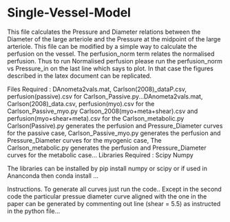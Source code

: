 # Single-Vessel-Model

This file calculates the Pressure and Diameter relations between the Diameter of the large arteriole and the Pressure at the midpoint of the large arteriole. This file can be modified by a simple way to calculate the perfusion on the vessel. The perfusion_norm term relates the normalised perfusion. Thus to run Normalised perfusion please run the perfusion_norm vs Pressure_in on the last line which says to plot. In that case the figures described in the latex document can be replicated. 

Files Required : DAnometa2vals.mat, Carlson(2008)_dataP.csv, perfusion(passive).csv for Carlson_Passive.py...DAnometa2vals.mat, Carlson(2008)_data.csv, perfusion(myo).csv for the Carlson_Passive_myo.py Carlson_2008(myo+meta+shear).csv and perfusion(myo+shear+meta).csv for the Carlson_metabolic.py
Carlson(Passive).py generates the perfusion and Pressure_Diameter curves for the passive case, Carlson_Passive_myo.py generates the perfusion and Pressure_Diameter curves for the myogenic case, The Carlson_metabolic.py generates the perfusion and Pressure_Diameter curves for the metabolic case...
Libraries Required : Scipy Numpy 

The libraries can be installed by pip install numpy or scipy or if used in Ananconda then conda install ... 

Instructions. To generate all curves just run the code.. Except in the second code the particular pressue diameter curve aligned with the one in the paper can be generated by commenting out line (shear = 5.5) as instructed in the python file...
